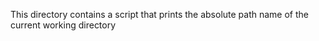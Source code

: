 This directory contains a script that prints the absolute path name of the current working directory
